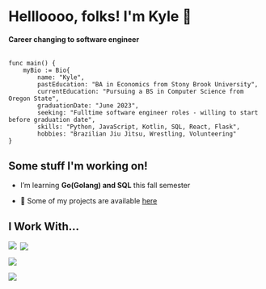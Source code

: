 # Hellloooo, folks! I'm Kyle 👋

#### Career changing to software engineer
```Golang

func main() {
    myBio := Bio{
        name: "Kyle",
        pastEducation: "BA in Economics from Stony Brook University",
        currentEducation: "Pursuing a BS in Computer Science from Oregon State",
        graduationDate: "June 2023",
        seeking: "Fulltime software engineer roles - willing to start before graduation date",
        skills: "Python, JavaScript, Kotlin, SQL, React, Flask",
        hobbies: "Brazilian Jiu Jitsu, Wrestling, Volunteering"
}
```


## Some stuff I'm working on!

-  I’m learning **Go(Golang) and SQL** this fall semester

- 📝 Some of my projects are available [here](https://github.com/folkfrek?tab=repositories)

## I Work With...


<p><img align="left" src="https://github-readme-stats.vercel.app/api/top-langs?username=folkfrek&show_icons=true&locale=en&layout=compact"/></p>

<p>&nbsp;<img align="center" src="https://github-readme-stats.vercel.app/api?username=folkfrek&show_icons=true&locale=en"  /></p>

<p><img align="center" src="https://github-readme-streak-stats.herokuapp.com/?user=folkfrek&" /></p>

<p align="left"> <a href="https://github.com/ryo-ma/github-profile-trophy"><img src="https://github-profile-trophy.vercel.app/?username=folkfrek" /></a> </p>

<!--
**folkfrek/folkfrek** is a ✨ _special_ ✨ repository because its `README.md` (this file) appears on your GitHub profile.

Here are some ideas to get you started:

- 🔭 I’m currently working on ...
- 🌱 I’m currently learning ...
- 👯 I’m looking to collaborate on ...
- 🤔 I’m looking for help with ...
- 💬 Ask me about ...
- 📫 How to reach me: ...
- 😄 Pronouns: ...
- ⚡ Fun fact: ...
-->
